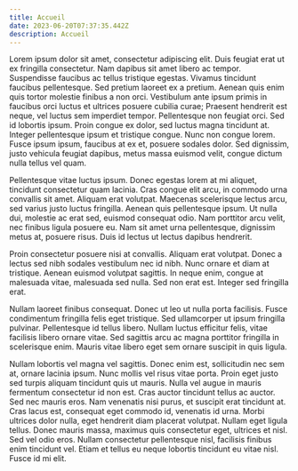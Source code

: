 ```yaml
---
title: Accueil
date: 2023-06-20T07:37:35.442Z
description: Accueil
---
```

Lorem ipsum dolor sit amet, consectetur adipiscing elit. Duis feugiat erat ut ex fringilla consectetur. Nam dapibus sit amet libero ac tempor. Suspendisse faucibus ac tellus tristique egestas. Vivamus tincidunt faucibus pellentesque. Sed pretium laoreet ex a pretium. Aenean quis enim quis tortor molestie finibus a non orci. Vestibulum ante ipsum primis in faucibus orci luctus et ultrices posuere cubilia curae; Praesent hendrerit est neque, vel luctus sem imperdiet tempor. Pellentesque non feugiat orci. Sed id lobortis ipsum. Proin congue ex dolor, sed luctus magna tincidunt at. Integer pellentesque ipsum et tristique congue. Nunc non congue lorem. Fusce ipsum ipsum, faucibus at ex et, posuere sodales dolor. Sed dignissim, justo vehicula feugiat dapibus, metus massa euismod velit, congue dictum nulla tellus vel quam.

Pellentesque vitae luctus ipsum. Donec egestas lorem at mi aliquet, tincidunt consectetur quam lacinia. Cras congue elit arcu, in commodo urna convallis sit amet. Aliquam erat volutpat. Maecenas scelerisque lectus arcu, sed varius justo luctus fringilla. Aenean quis pellentesque ipsum. Ut nulla dui, molestie ac erat sed, euismod consequat odio. Nam porttitor arcu velit, nec finibus ligula posuere eu. Nam sit amet urna pellentesque, dignissim metus at, posuere risus. Duis id lectus ut lectus dapibus hendrerit.

Proin consectetur posuere nisi at convallis. Aliquam erat volutpat. Donec a lectus sed nibh sodales vestibulum nec id nibh. Nunc ornare et diam at tristique. Aenean euismod volutpat sagittis. In neque enim, congue at malesuada vitae, malesuada sed nulla. Sed non erat est. Integer sed fringilla erat.

Nullam laoreet finibus consequat. Donec ut leo ut nulla porta facilisis. Fusce condimentum fringilla felis eget tristique. Sed ullamcorper ut ipsum fringilla pulvinar. Pellentesque id tellus libero. Nullam luctus efficitur felis, vitae facilisis libero ornare vitae. Sed sagittis arcu ac magna porttitor fringilla in scelerisque enim. Mauris vitae libero eget sem ornare suscipit in quis ligula.

Nullam lobortis vel magna vel sagittis. Donec enim est, sollicitudin nec sem at, ornare lacinia ipsum. Nunc mollis vel risus vitae porta. Proin eget justo sed turpis aliquam tincidunt quis ut mauris. Nulla vel augue in mauris fermentum consectetur id non est. Cras auctor tincidunt tellus ac auctor. Sed nec mauris eros. Nam venenatis nisi purus, et suscipit erat tincidunt at. Cras lacus est, consequat eget commodo id, venenatis id urna. Morbi ultrices dolor nulla, eget hendrerit diam placerat volutpat. Nullam eget ligula tellus. Donec mauris massa, maximus quis consectetur eget, ultrices et nisl. Sed vel odio eros. Nullam consectetur pellentesque nisl, facilisis finibus enim tincidunt vel. Etiam et tellus eu neque lobortis tincidunt eu vitae nisl. Fusce id mi elit.
